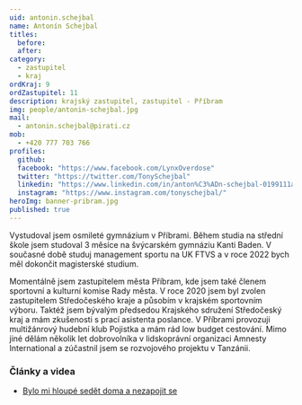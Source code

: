 ```yaml
---
uid: antonin.schejbal
name: Antonín Schejbal
titles:
  before:
  after:
category:
  - zastupitel
  - kraj
ordKraj: 9
ordZastupitel: 11
description: krajský zastupitel, zastupitel - Příbram
img: people/antonin-schejbal.jpg
mail:
  - antonin.schejbal@pirati.cz
mob:
  - +420 777 703 766
profiles:
  github: 
  facebook: "https://www.facebook.com/LynxOverdose"
  twitter: "https://twitter.com/TonySchejbal"
  linkedin: "https://www.linkedin.com/in/anton%C3%ADn-schejbal-0199111a6/"
  instagram: "https://www.instagram.com/tonyschejbal/"
heroImg: banner-pribram.jpg
published: true
---
```


Vystudoval jsem osmileté gymnázium v Příbrami. Během studia na střední škole jsem studoval 3 měsíce na švýcarském gymnáziu Kanti Baden. V současné době studuj  management sportu na UK FTVS a v roce 2022 bych měl dokončit magisterské studium.

Momentálně jsem zastupitelem města Příbram, kde jsem také členem sportovní a kulturní komise Rady města. V roce 2020 jsem byl zvolen zastupitelem Středočeského kraje a působím v krajském sportovním výboru.  Taktéž jsem  bývalým předsedou Krajského sdružení Středočeský kraj a mám zkušenosti s prací asistenta poslance. V Příbrami provozuji multižánrový hudební klub Pojistka a mám rád low budget cestování. 
Mimo jiné dělám několik let dobrovolníka v lidskoprávní organizaci Amnesty International a zúčastnil jsem se rozvojového projektu v Tanzánii.

### Články a videa
* [Bylo mi hloupé sedět doma a nezapojit se](https://pribramsky.denik.cz/lide-odvedle/dobrovolnik-antonin-schejbal-bylo-mi-hloupe-sedet-doma-a-nezapojit-se-20200422.html)
